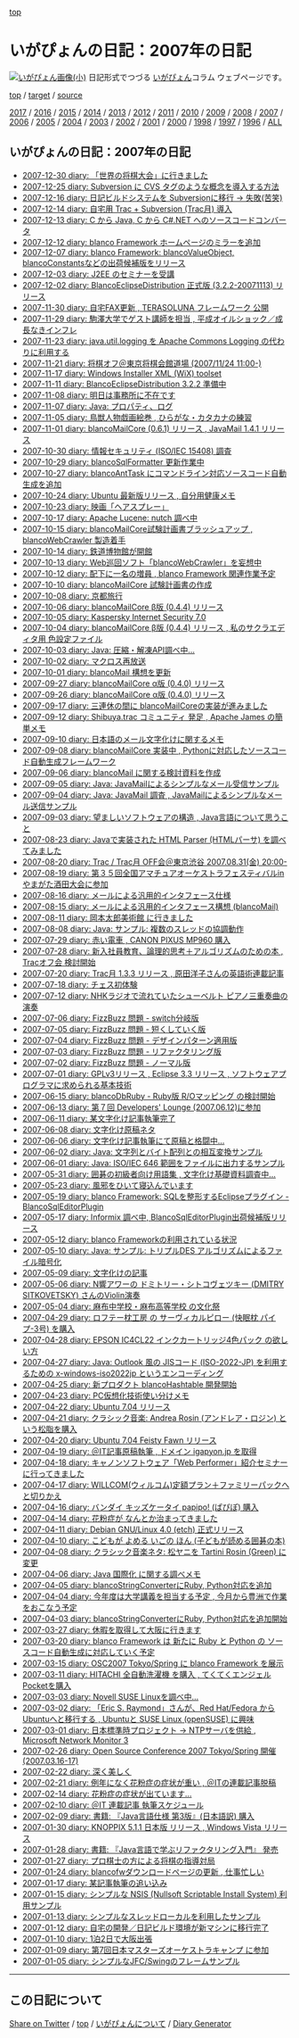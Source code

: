 [top](https://igapyon.github.io/diary/) 

いがぴょんの日記：2007年の日記
=====================================================================================================
[![いがぴょん画像(小)](https://igapyon.github.io/diary/images/iga200306s.jpg "いがぴょん")](https://igapyon.github.io/diary/memo/memoigapyon.html) 日記形式でつづる [いがぴょん](https://igapyon.github.io/diary/memo/memoigapyon.html)コラム ウェブページです。


[top](https://igapyon.github.io/diary/) 
/ [target](https://igapyon.github.io/diary/2007/index.html) 
/ [source](https://github.com/igapyon/diary/blob/gh-pages/2007/index.html.src.md) 

[2017](../2017/index.html)
/ [2016](../2016/index.html)
/ [2015](../2015/index.html)
/ [2014](../2014/index.html)
/ [2013](../2013/index.html)
/ [2012](../2012/index.html)
/ [2011](../2011/index.html)
/ [2010](../2010/index.html)
/ [2009](../2009/index.html)
/ [2008](../2008/index.html)
/ [2007](index.html)
/ [2006](../2006/index.html)
/ [2005](../2005/index.html)
/ [2004](../2004/index.html)
/ [2003](../2003/index.html)
/ [2002](../2002/index.html)
/ [2001](../2001/index.html)
/ [2000](../2000/index.html)
/ [1998](../1998/index.html)
/ [1997](../1997/index.html)
/ [1996](../1996/index.html)
/ [ALL](../idxall.html)


## いがぴょんの日記：2007年の日記

* [2007-12-30 diary: 「世界の将棋大会」に行きました](ig071230.html)
* [2007-12-25 diary: Subversion に CVS タグのような概念を導入する方法](ig071225.html)
* [2007-12-16 diary: 日記ビルドシステムを Subversionに移行 -&gt; 失敗(苦笑)](ig071216.html)
* [2007-12-14 diary: 自宅用 Trac + Subversion (Trac月) 導入](ig071214.html)
* [2007-12-13 diary: C から Java, C から C#.NET へのソースコードコンバータ](ig071213.html)
* [2007-12-12 diary: blanco Framework ホームページのミラーを追加](ig071212.html)
* [2007-12-07 diary: blanco Framework: blancoValueObject, blancoConstantsなどの出荷候補版をリリース](ig071207.html)
* [2007-12-03 diary: J2EE のセミナーを受講](ig071203.html)
* [2007-12-02 diary: BlancoEclipseDistribution 正式版 (3.2.2-20071113) リリース](ig071202.html)
* [2007-11-30 diary: 自宅FAX更新 , TERASOLUNA フレームワーク 公開](ig071130.html)
* [2007-11-29 diary: 駒澤大学でゲスト講師を担当 , 平成オイルショック／成長なきインフレ](ig071129.html)
* [2007-11-23 diary: java.util.logging を Apache Commons Logging の代わりに利用する](ig071123.html)
* [2007-11-21 diary: 将棋オフ＠東京将棋会館道場 (2007/11/24 11:00-)](ig071121.html)
* [2007-11-17 diary: Windows Installer XML (WiX) toolset](ig071117.html)
* [2007-11-11 diary: BlancoEclipseDistribution 3.2.2 準備中](ig071111.html)
* [2007-11-08 diary: 明日は事務所に不在です](ig071108.html)
* [2007-11-07 diary: Java: プロパティ、ログ](ig071107.html)
* [2007-11-05 diary: 鳥獣人物戯画絵巻 , ひらがな・カタカナの練習](ig071105.html)
* [2007-11-01 diary: blancoMailCore (0.6.1) リリース , JavaMail 1.4.1 リリース](ig071101.html)
* [2007-10-30 diary: 情報セキュリティ (ISO/IEC 15408) 調査](ig071030.html)
* [2007-10-29 diary: blancoSqlFormatter 更新作業中](ig071029.html)
* [2007-10-27 diary: blancoAntTask にコマンドライン対応ソースコード自動生成を追加](ig071027.html)
* [2007-10-24 diary: Ubuntu 最新版リリース , 自分用健康メモ](ig071024.html)
* [2007-10-23 diary: 映画「ヘアスプレー」](ig071023.html)
* [2007-10-17 diary: Apache Lucene: nutch 調べ中](ig071017.html)
* [2007-10-15 diary: blancoMailCore試験計画書ブラッシュアップ , blancoWebCrawler 製造着手](ig071015.html)
* [2007-10-14 diary: 鉄道博物館が開館](ig071014.html)
* [2007-10-13 diary: Web巡回ソフト「blancoWebCrawler」を妄想中](ig071013.html)
* [2007-10-12 diary: 配下に一名の増員 , blanco Framework 関連作業予定](ig071012.html)
* [2007-10-10 diary: blancoMailCore 試験計画書の作成](ig071010.html)
* [2007-10-08 diary: 京都旅行](ig071008.html)
* [2007-10-06 diary: blancoMailCore β版 (0.4.4) リリース](ig071006.html)
* [2007-10-05 diary: Kaspersky Internet Security 7.0](ig071005.html)
* [2007-10-04 diary: blancoMailCore β版 (0.4.4) リリース , 私のサクラエディタ用 色設定ファイル](ig071004.html)
* [2007-10-03 diary: Java: 圧縮・解凍API調べ中…](ig071003.html)
* [2007-10-02 diary: マクロス再放送](ig071002.html)
* [2007-10-01 diary: blancoMail 構想を更新](ig071001.html)
* [2007-09-27 diary: blancoMailCore α版 (0.4.0) リリース](ig070927.html)
* [2007-09-26 diary: blancoMailCore α版 (0.4.0) リリース](ig070926.html)
* [2007-09-17 diary: 三連休の間に blancoMailCoreの実装が進みました](ig070917.html)
* [2007-09-12 diary: Shibuya.trac コミュニティ 発足 , Apache James の簡単メモ](ig070912.html)
* [2007-09-10 diary: 日本語のメール文字化けに関するメモ](ig070910.html)
* [2007-09-08 diary: blancoMailCore 実装中 , Pythonに対応したソースコード自動生成フレームワーク](ig070908.html)
* [2007-09-06 diary: blancoMail に関する検討資料を作成](ig070906.html)
* [2007-09-05 diary: Java: JavaMailによるシンプルなメール受信サンプル](ig070905.html)
* [2007-09-04 diary: Java: JavaMail 調査 , JavaMailによるシンプルなメール送信サンプル](ig070904.html)
* [2007-09-03 diary: 望ましいソフトウェアの構造 , Java言語について思うこと](ig070903.html)
* [2007-08-23 diary: Javaで実装された HTML Parser (HTMLパーサ) を調べてみました](ig070823.html)
* [2007-08-20 diary: Trac / Trac月 OFF会＠東京渋谷 2007.08.31(金) 20:00-](ig070820.html)
* [2007-08-19 diary: 第３５回全国アマチュアオーケストラフェスティバルinやまがた酒田大会に参加](ig070819.html)
* [2007-08-16 diary: メールによる汎用的インタフェース仕様](ig070816.html)
* [2007-08-15 diary: メールによる汎用的インタフェース構想 (blancoMail)](ig070815.html)
* [2007-08-11 diary: 岡本太郎美術館 に行きました](ig070811.html)
* [2007-08-08 diary: Java: サンプル: 複数のスレッドの協調動作](ig070808.html)
* [2007-07-29 diary: 赤い電車 , CANON PIXUS MP960 購入](ig070729.html)
* [2007-07-28 diary: 新入社員教育、論理的思考＋アルゴリズムのための本 , Tracオフ会 検討開始](ig070728.html)
* [2007-07-20 diary: Trac月 1.3.3 リリース , 原田洋子さんの英語術連載記事](ig070720.html)
* [2007-07-18 diary: チェス初体験](ig070718.html)
* [2007-07-12 diary: NHKラジオで流れていたシューベルト ピアノ三重奏曲の演奏](ig070712.html)
* [2007-07-06 diary: FizzBuzz 問題 - switch分岐版](ig070706.html)
* [2007-07-05 diary: FizzBuzz 問題 - 短くしていく版](ig070705.html)
* [2007-07-04 diary: FizzBuzz 問題 - デザインパターン適用版](ig070704.html)
* [2007-07-03 diary: FizzBuzz 問題 - リファクタリング版](ig070703.html)
* [2007-07-02 diary: FizzBuzz 問題 - ノーマル版](ig070702.html)
* [2007-07-01 diary: GPLv3リリース , Eclipse 3.3 リリース , ソフトウェアプログラマに求められる基本技術](ig070701.html)
* [2007-06-15 diary: blancoDbRuby - Ruby版 R/Oマッピング の検討開始](ig070615.html)
* [2007-06-13 diary: 第７回 Developers&apos; Lounge (2007.06.12)に参加](ig070613.html)
* [2007-06-11 diary: 某文字化け記事執筆完了](ig070611.html)
* [2007-06-08 diary: 文字化け原稿ネタ](ig070608.html)
* [2007-06-06 diary: 文字化け記事執筆にて原稿と格闘中…](ig070606.html)
* [2007-06-02 diary: Java: 文字列とバイト配列との相互変換サンプル](ig070602.html)
* [2007-06-01 diary: Java: ISO/IEC 646 範囲をファイルに出力するサンプル](ig070601.html)
* [2007-05-31 diary: 囲碁の初級者向け用語集 , 文字化け基礎資料調査中…](ig070531.html)
* [2007-05-23 diary: 風邪をひいて寝込んでいます](ig070523.html)
* [2007-05-19 diary: blanco Framework: SQLを整形するEclipseプラグイン - BlancoSqlEditorPlugin](ig070519.html)
* [2007-05-17 diary: Informix 調べ中, BlancoSqlEditorPlugin出荷候補版リリース](ig070517.html)
* [2007-05-12 diary: blanco Frameworkの利用されている状況](ig070512.html)
* [2007-05-10 diary: Java: サンプル: トリプルDES アルゴリズムによるファイル暗号化](ig070510.html)
* [2007-05-09 diary: 文字化けの記事](ig070509.html)
* [2007-05-06 diary: N響アワーの ドミトリー・シトコヴェツキー (DMITRY SITKOVETSKY) さんのViolin演奏](ig070506.html)
* [2007-05-04 diary: 麻布中学校・麻布高等学校 の文化祭](ig070504.html)
* [2007-04-29 diary: ロフテー枕工房 の サーヴィカルピロー (快眠枕 パイプ-3号) を購入](ig070429.html)
* [2007-04-28 diary: EPSON IC4CL22 インクカートリッジ4色パック の欲しい方](ig070428.html)
* [2007-04-27 diary: Java: Outlook 風の JISコード (ISO-2022-JP) を利用するための x-windows-iso2022jp というエンコーディング](ig070427.html)
* [2007-04-25 diary: 新プロダクト blancoHashtable 開発開始](ig070425.html)
* [2007-04-23 diary: PC仮想化技術使い分けメモ](ig070423.html)
* [2007-04-22 diary: Ubuntu 7.04 リリース](ig070422.html)
* [2007-04-21 diary: クラシック音楽: Andrea Rosin (アンドレア・ロジン) という松脂を購入](ig070421.html)
* [2007-04-20 diary: Ubuntu 7.04 Feisty Fawn リリース](ig070420.html)
* [2007-04-19 diary: ＠IT記事原稿執筆 , ドメイン igapyon.jp を取得](ig070419.html)
* [2007-04-18 diary: キャノンソフトウェア「Web Performer」紹介セミナーに行ってきました](ig070418.html)
* [2007-04-17 diary: WILLCOM(ウィルコム)定額プラン＋ファミリーパックへと切りかえ](ig070417.html)
* [2007-04-16 diary: バンダイ キッズケータイ papipo! (ぱぴぽ) 購入](ig070416.html)
* [2007-04-14 diary: 花粉症が なんとか治まってきました](ig070414.html)
* [2007-04-11 diary: Debian GNU/Linux 4.0 (etch) 正式リリース](ig070411.html)
* [2007-04-10 diary: こどもが よめる いごの ほん (子どもが読める囲碁の本)](ig070410.html)
* [2007-04-08 diary: クラシック音楽ネタ: 松ヤニを Tartini Rosin (Green) に変更](ig070408.html)
* [2007-04-06 diary: Java 国際化 に関する調べメモ](ig070406.html)
* [2007-04-05 diary: blancoStringConverterにRuby, Python対応を追加](ig070405.html)
* [2007-04-04 diary: 今年度は大学講義を担当する予定 , 今月から豊洲で作業をおこなう予定](ig070404.html)
* [2007-04-03 diary: blancoStringConverterにRuby, Python対応を追加開始](ig070403.html)
* [2007-03-27 diary: 休暇を取得して大阪に行きます](ig070327.html)
* [2007-03-20 diary: blanco Framework は 新たに Ruby と Python の ソースコード自動生成に対応していく予定](ig070320.html)
* [2007-03-15 diary: OSC2007 Tokyo/Spring に blanco Framework を展示](ig070315.html)
* [2007-03-11 diary: HITACHI 全自動洗濯機 を購入 , てくてくエンジェルPocketを購入](ig070311.html)
* [2007-03-03 diary: Novell SUSE Linuxを調べ中…](ig070303.html)
* [2007-03-02 diary: 「Eric S. Raymond」さんが、Red Hat/Fedora から Ubuntuへと移行する , Ubuntuと SUSE Linux (openSUSE) に興味](ig070302.html)
* [2007-03-01 diary: 日本標準時プロジェクト → NTPサーバを供給 , Microsoft Network Monitor 3](ig070301.html)
* [2007-02-26 diary: Open Source Conference 2007 Tokyo/Spring 開催 (2007.03.16-17)](ig070226.html)
* [2007-02-22 diary: 深く美しく](ig070222.html)
* [2007-02-21 diary: 例年になく花粉症の症状が重い , ＠ITの連載記事脱稿](ig070221.html)
* [2007-02-14 diary: 花粉症の症状が出ています…](ig070214.html)
* [2007-02-10 diary: ＠IT 連載記事 執筆スケジュール](ig070210.html)
* [2007-02-09 diary: 書籍: 『Java言語仕様 第3版』(日本語訳) 購入](ig070209.html)
* [2007-01-30 diary: KNOPPIX 5.1.1 日本版 リリース , Windows Vista リリース](ig070130.html)
* [2007-01-28 diary: 書籍: 『Java言語で学ぶリファクタリング入門』 発売](ig070128.html)
* [2007-01-27 diary: プロ棋士の方による将棋の指導対局](ig070127.html)
* [2007-01-24 diary: blancofwダウンロードページの更新 , 仕事忙しい](ig070124.html)
* [2007-01-17 diary: 某記事執筆の追い込み](ig070117.html)
* [2007-01-15 diary: シンプルな NSIS (Nullsoft Scriptable Install System) 利用サンプル](ig070115.html)
* [2007-01-13 diary: シンプルなスレッドローカルを利用したサンプル](ig070113.html)
* [2007-01-12 diary: 自宅の開発／日記ビルド環境が新マシンに移行完了](ig070112.html)
* [2007-01-10 diary: 1泊2日で大阪出張](ig070110.html)
* [2007-01-09 diary: 第7回日本マスターズオーケストラキャンプ に参加](ig070109.html)
* [2007-01-05 diary: シンプルなJFC/Swingのフレームサンプル](ig070105.html)


----------------------------------------------------------------------------------------------------

## この日記について

[Share on Twitter](https://twitter.com/intent/tweet?hashtags=igapyon%2Cdiary%2C%E3%81%84%E3%81%8C%E3%81%B4%E3%82%87%E3%82%93&text=%E3%81%84%E3%81%8C%E3%81%B4%E3%82%87%E3%82%93%E3%81%AE%E6%97%A5%E8%A8%98%EF%BC%9A2007%E5%B9%B4%E3%81%AE%E6%97%A5%E8%A8%98&url=https%3A%2F%2Figapyon.github.io%2Fdiary%2F2007%2Findex.html) / [top](../index.html) / [いがぴょんについて](https://igapyon.github.io/diary/memo/memoigapyon.html) / [Diary Generator](https://github.com/igapyon/igapyonv3)
